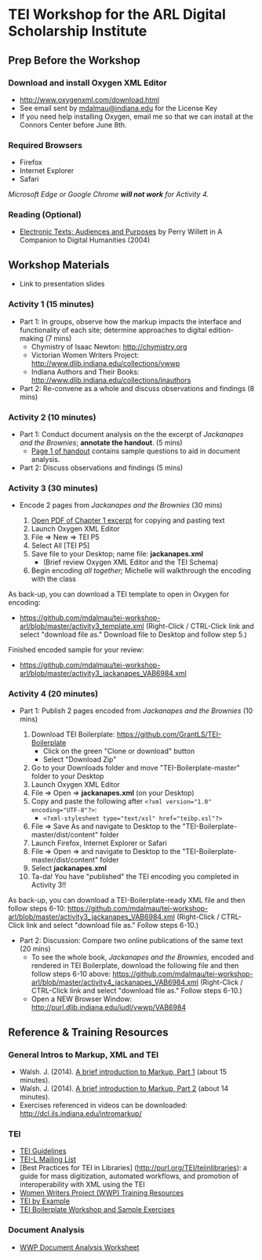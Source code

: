 # TEI Workshop for the ARL Digital Scholarship Institute  

## Prep Before the Workshop

### Download and install Oxygen XML Editor
* http://www.oxygenxml.com/download.html
* See email sent by mdalmau@indiana.edu for the License Key 
* If you need help installing Oxygen, email me so that we can install at the Connors Center before June 8th. 

### Required Browsers
* Firefox
* Internet Explorer
* Safari

*Microsoft Edge or Google Chrome **will not work** for Activity 4.* 

### Reading (Optional)
* [Electronic Texts: Audiences and Purposes](http://www.digitalhumanities.org/companion/view?docId=blackwell/9781405103213/9781405103213.xml&chunk.id=ss1-3-6&toc.depth=1&toc.id=ss1-3-6&brand=9781405103213_brand) by Perry Willett in A Companion to Digital Humanities (2004)

## Workshop Materials

* Link to presentation slides

### Activity 1 (15 minutes)
* Part 1: In groups, observe how the markup impacts the interface and functionality of each site; determine approaches to digital edition-making (7 mins)
  * Chymistry of Isaac Newton: http://chymistry.org
  * Victorian Women Writers Project: http://www.dlib.indiana.edu/collections/vwwp
  * Indiana Authors and Their Books: http://www.dlib.indiana.edu/collections/inauthors  
* Part 2: Re-convene as a whole and discuss observations and findings (8 mins)

### Activity 2 (10 minutes)
* Part 1: Conduct document analysis on the the excerpt of *Jackanapes and the Brownies*; **annotate the handout**. (5 mins)
  * [Page 1 of handout](https://github.com/mdalmau/tei-workshop-arl/blob/master/activity2_jackanapes_VAB6984_docanalysis.pdf)  contains sample questions to aid in document analysis.
* Part 2: Discuss observations and findings (5 mins)

### Activity 3 (30 minutes)
* Encode 2 pages from *Jackanapes and the Brownies* (30 mins)

  1. [Open PDF of Chapter 1 excerpt](https://github.com/mdalmau/tei-workshop-arl/blob/master/activity3_jackanapes_VAB6984_encoding.pdf) for copying and pasting text  
  2. Launch Oxygen XML Editor 
  3. File => New => TEI P5 
  4. Select All [TEI P5]
  5. Save file to your Desktop; name file: **jackanapes.xml**
     * (Brief review Oxygen XML Editor and the TEI Schema)
  6. Begin encoding *all together;* Michelle will walkthrough the encoding with the class

As back-up, you can download a TEI template to open in Oxygen for encoding:
* https://github.com/mdalmau/tei-workshop-arl/blob/master/activity3_template.xml (Right-Click / CTRL-Click link and select "download file as." Download file to Desktop and follow step 5.) 

Finished encoded sample for your review:
* https://github.com/mdalmau/tei-workshop-arl/blob/master/activity3_jackanapes_VAB6984.xml

### Activity 4 (20 minutes)
* Part 1: Publish 2 pages encoded from *Jackanapes and the Brownies* (10 mins)

  1. Download TEI Boilerplate: https://github.com/GrantLS/TEI-Boilerplate
     * Click on the green "Clone or download" button
     * Select "Download Zip"
  2. Go to your Downloads folder and move "TEI-Boilerplate-master" folder to your Desktop
  3. Launch Oxygen XML Editor
  4. File => Open => **jackanapes.xml** (on your Desktop)
  5. Copy and paste the following after ```<?xml version="1.0" encoding="UTF-8"?>```:
     * ```<?xml-stylesheet type="text/xsl" href="teibp.xsl"?>```
  6. File => Save As and navigate to Desktop to the "TEI-Boilerplate-master/dist/content" folder
  7. Launch Firefox, Internet Explorer or Safari
  8. File => Open => and navigate to Desktop to the "TEI-Boilerplate-master/dist/content" folder
  9. Select **jackanapes.xml**
  10. Ta-da! You have "published" the TEI encoding you completed in Activity 3!!
    
As back-up, you can download a TEI-Boilerplate-ready XML file and then follow steps 6-10: 
https://github.com/mdalmau/tei-workshop-arl/blob/master/activity3_jackanapes_VAB6984.xml (Right-Click / CTRL-Click link and select "download file as." Follow steps 6-10.) 

* Part 2: Discussion: Compare two online publications of the same text (20 mins)
  * To see the whole book, *Jackanapes and the Brownies,* encoded and rendered in TEI Boilerplate, download the following file and then follow steps 6-10 above: https://github.com/mdalmau/tei-workshop-arl/blob/master/activity4_jackanapes_VAB6984.xml (Right-Click / CTRL-Click link and select "download file as." Follow steps 6-10.) 
  * Open a NEW Browser Window: http://purl.dlib.indiana.edu/iudl/vwwp/VAB6984

## Reference & Training Resources

### General Intros to Markup, XML and TEI
* Walsh. J. (2014). [A brief introduction to Markup, Part 1](https://www.youtube.com/watch?v=Z2Nsq613uHk) (about 15 minutes).
* Walsh. J. (2014). [A brief introduction to Markup, Part 2](https://www.youtube.com/watch?v=JhhKyyP0e18) (about 14 minutes).
* Exercises referenced in videos can be downloaded: http://dcl.ils.indiana.edu/intromarkup/

### TEI
* [TEI Guidelines](http://www.tei-c.org/release/doc/tei-p5-doc/en/html/)
* [TEI-L Mailing List](https://listserv.brown.edu/archives/cgi-bin/wa?SUBED1=tei-l&A=1)
* [Best Practices for TEI in Libraries] (http://purl.org/TEI/teiinlibraries): a guide for mass digitization, automated workflows, and promotion of interoperability with XML using the TEI
* [Women Writers Project (WWP) Training Resources](https://www.wwp.northeastern.edu/outreach/resources/index.html)
* [TEI by Example](http://teibyexample.org/)
* [TEI Boilerplate Workshop and Sample Exercises](http://dcl.slis.indiana.edu/teibpws/)

### Document Analysis 
* [WWP Document Analysis Worksheet](https://www.wwp.northeastern.edu/outreach/seminars/_current/handouts/document_analysis.xhtml)




